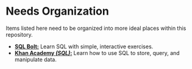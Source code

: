 # Needs Organization

Items listed here need to be organized into more ideal places within this repository.

- [**SQL Bolt:**](https://sqlbolt.com/) Learn SQL with simple, interactive exercises.
- [**Khan Academy _(SQL)_:**](https://www.khanacademy.org/computing/computer-programming/sql) Learn how to use SQL to store, query, and manipulate data.
